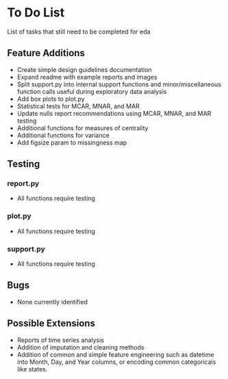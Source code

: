 # To Do List
List of tasks that still need to be completed for eda

## Feature Additions
- Create simple design guidelines documentation
- Expand readme with example reports and images
- Split support.py into internal support functions and minor/miscellaneous function calls useful during exploratory data analysis
- Add box plots to plot.py
- Statistical tests for MCAR, MNAR, and MAR
- Update nulls report recommendations using MCAR, MNAR, and MAR testing
- Additional functions for measures of centrality
- Additional functions for variance
- Add figsize param to missingness map

## Testing
### report.py
- All functions require testing
### plot.py
- All functions require testing
### support.py
- All functions require testing

## Bugs
- None currently identified

## Possible Extensions
- Reports of time series analysis
- Addition of imputation and cleaning methods
- Addition of common and simple feature engineering such as datetime into Month, Day, and Year columns, or encoding common categoricals like states.
